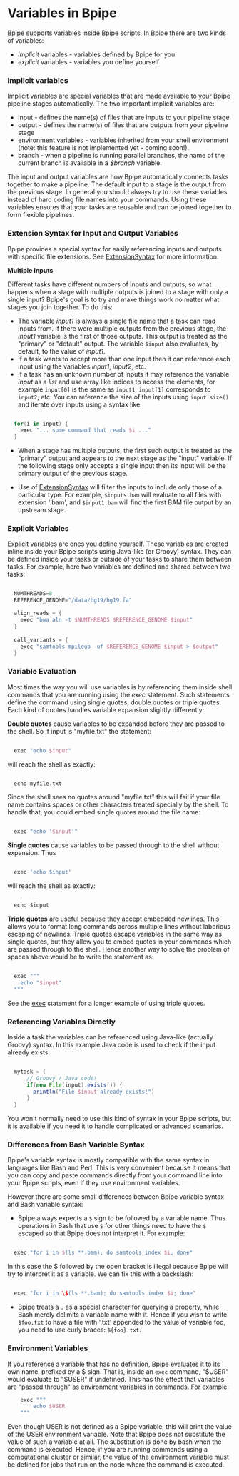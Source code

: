 [comment]: <> ( vim: ts=20 expandtab tw=100 spell nocindent nosmartindent filetype=Markdown)

# Variables in Bpipe

Bpipe supports variables inside Bpipe scripts.  In Bpipe there are two kinds of variables: 

- *implicit* variables  - variables defined by Bpipe for you
- *explicit* variables  - variables you define yourself

### Implicit variables

Implicit variables are special variables that are made available to your Bpipe pipeline stages automatically.   The two important implicit variables are:

- input - defines the name(s) of files that are inputs to your pipeline stage
- output - defines the name(s) of files that are outputs from your pipeline stage
- environment variables - variables inherited from your shell environment (note: this feature is not implemented yet - coming soon!).
- branch - when a pipeline is running parallel branches, the name of the current branch is available in a *$branch* variable.

The input and output variables are how Bpipe automatically connects tasks together to make a pipeline.  The default input to a stage is the output from the previous stage. In general you should always try to use these variables instead of hard coding file names into your commands.   Using these variables ensures that your tasks are reusable and can be joined together to form flexible pipelines.  

### Extension Syntax for Input and Output Variables

Bpipe provides a special syntax for easily referencing inputs and outputs with
specific file extensions. See [ExtensionSyntax](Language/ExtensionSyntax) for
more information.

**Multiple Inputs**

Different tasks have different numbers of inputs and outputs, so what happens
when a stage with multiple outputs is joined to a stage with only a single
input?  Bpipe's goal is to try and make things work no matter what stages you
join together.  To do this:

- The variable *input1* is always a single file name that a task can read
  inputs from.  If there were multiple outputs from the previous stage, the
  *input1* variable is the first of those outputs.  This output is treated as the
  "primary" or "default" output.  The variable `$input` also evaluates, by
  default, to the value of *input1*.
- If a task wants to accept more than one input then it can reference each
  input using the variables *input1*, *input2*, etc.
- If a task has an unknown number of inputs it may reference the variable
  *input* as a *list* and use array like indices to access the elements, for
  example `input[0]` is the same as `input1`, `input[1]` corresponds to
  `input2`, etc.   You can reference the size of the inputs using `input.size()`
  and iterate over inputs using a syntax like

```groovy 

  for(i in input) {
    exec "... some command that reads $i ..."
  }
```

- When a stage has multiple outputs, the first such output is treated as the
  "primary" output and appears to the next stage as the "input" variable.  If the
  following stage only accepts a single input then its input will be the primary
  output of the previous stage.

- Use of [ExtensionSyntax](../Language/ExtensionSyntax) will filter the inputs to 
  include only those of a particular type. For example, `$inputs.bam` will evaluate
  to all files with extension '.bam', and `$input1.bam` will find the first BAM file 
  output by an upstream stage.

### Explicit Variables

Explicit variables are ones you define yourself.  These variables are created
inline inside your Bpipe scripts using Java-like (or Groovy) syntax.  They can
be defined inside your tasks or outside of your tasks to share them between
tasks.  For example, here two variables are defined and shared between two
tasks:
```groovy 

  NUMTHREADS=8
  REFERENCE_GENOME="/data/hg19/hg19.fa"

  align_reads = {
    exec "bwa aln -t $NUMTHREADS $REFERENCE_GENOME $input"
  }
  
  call_variants = {
    exec "samtools mpileup -uf $REFERENCE_GENOME $input > $output"
  }
```

### Variable Evaluation

Most times the way you will use variables is by referencing them inside shell commands that you are running using the *exec* statement.  Such statements define the command using single quotes, double quotes or triple quotes.  Each kind of quotes handles variable expansion slightly differently:

**Double quotes** cause variables to be expanded before they are passed to the shell.  So if input is "myfile.txt" the statement: 
```groovy 

  exec "echo $input"
```

will reach the shell as exactly:
```groovy 

  echo myfile.txt
```

Since the shell sees no quotes around "myfile.txt" this will fail if your file name contains spaces or other characters treated specially by the shell.  To handle that, you could embed single quotes around the file name:
```groovy 

  exec "echo '$input'"
```

**Single quotes** cause variables to be passed through to the shell without expansion.  Thus 
```groovy 

  exec 'echo $input'
```

will reach the shell as exactly:
```groovy 

  echo $input
```

**Triple quotes** are useful because they accept embedded newlines.  This allows you to format long commands across multiple lines without laborious escaping of newlines.   Triple quotes escape variables in the same way as single quotes, but they allow you to embed quotes in your commands which are passed through to the shell.  Hence another way to solve the problem of spaces above would be to write the statement as:
```groovy 

  exec """
    echo "$input"
  """
```

See the [exec](Language/Exec) statement for a longer example of using triple quotes.

### Referencing Variables Directly

Inside a task the variables can be referenced using Java-like (actually Groovy) syntax.  In this example Java code is used to check if the input already exists:
```groovy 

  mytask = {
      // Groovy / Java code!
      if(new File(input).exists()) {
        println("File $input already exists!")
      }
  }
```

You won't normally need to use this kind of syntax in your Bpipe scripts, but it is available if you need it to handle complicated or advanced scenarios.

### Differences from Bash Variable Syntax

Bpipe's variable syntax is mostly compatible with the same syntax in languages like Bash and Perl. This is very convenient because it means that you can copy and paste commands directly from your command line into your Bpipe scripts, even if they use environment variables.

However there are some small differences between Bpipe variable syntax and Bash variable syntax:

- Bpipe always expects a `$` sign to be followed by a variable name.  Thus operations in Bash that use `$` for other things need to have the `$` escaped so that Bpipe does not interpret it.  For example:

```groovy 

  exec "for i in $(ls **.bam); do samtools index $i; done"
```

In this case the $ followed by the open bracket is illegal because Bpipe will try to interpret it as a variable.  We can fix this with a backslash:
```groovy 

  exec "for i in \$(ls **.bam); do samtools index $i; done"
```

- Bpipe treats a `.` as a special character for querying a property, while Bash merely delimits a variable name with it. Hence if you wish to write `$foo.txt` to have a file with '.txt' appended to the value of variable foo, you need to use curly braces: `${foo}.txt`.


### Environment Variables

If you reference a variable that has no definition, Bpipe evaluates it to its own name, prefixed by
a $ sign. That is, inside an `exec` command, "$USER" would evaluate to "$USER" if undefined. This has 
the effect that variables are "passed through" as environment variables in commands. For example:

```groovy
    exec """
        echo $USER
    """
```

Even though USER is not defined as a Bpipe variable, this will print the value of the USER
environment variable.  Note that Bpipe does not substitute the value of such a variable at all. The
substitution is done by bash when the command is executed. Hence, if you are running commands using a
computational cluster or similar, the value of the environment variable must be defined for jobs
that run on the node where the command is executed.




